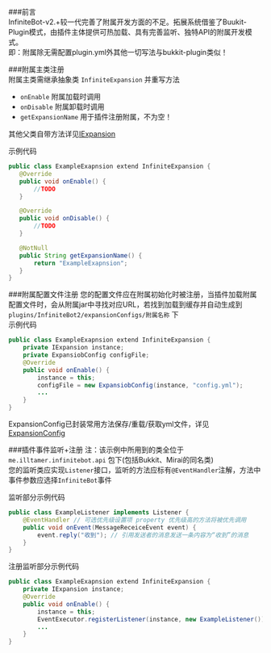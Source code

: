 ###前言  
InfiniteBot-v2.+较一代完善了附属开发方面的不足。拓展系统借鉴了Buukit-Plugin模式，由插件主体提供可热加载、具有完善监听、独特API的附属开发模式。  
即：附属除无需配置plugin.yml外其他一切写法与bukkit-plugin类似！

###附属主类注册  
附属主类需继承抽象类 `InfiniteExpansion` 并重写方法
-  `onEnable` 附属加载时调用
-  `onDisable` 附属卸载时调用
- `getExpansionName` 用于插件注册附属，不为空！  

其他父类自带方法详见[IExpansion](www.xxx.com)

示例代码
 ``` java
public class ExampleExapnsion extend InfiniteExpansion {
    @Override
    public void onEnable() {
        //TODO
    }

    @Override
    public void onDisable() {
        //TODO
    }

    @NotNull
    public String getExpansionName() {
        return "ExampleExapnsion";
    }
}
```

###附属配置文件注册
您的配置文件应在附属初始化时被注册，当插件加载附属配置文件时，会从附属jar中寻找对应URL，若找到加载到缓存并自动生成到 `plugins/InfiniteBot2/expansionConfigs/附属名称` 下  
示例代码  
```java
public class ExampleExapnsion extend InfiniteExpansion {
    private IExpansion instance;
    private ExpansiobConfig configFile;
    @Override
    public void onEnable() {
        instance = this;
        configFile = new ExpansiobConfig(instance, "config.yml");
        ...
    }
}
```
ExpansionConfig已封装常用方法保存/重载/获取yml文件，详见[ExpansionConfig](www.xxx.com)

###插件事件监听+注册
注：该示例中所用到的类全位于 `me.illtamer.infinitebot.api` 包下(包括Bukkit、Mirai的同名类)  
您的监听类应实现`Listener`接口，监听的方法应标有`@EventHandler`注解，方法中事件参数应选择`InfiniteBot`事件

监听部分示例代码
```java
public class ExampleListener implements Listener {
    @EventHandler // 可选优先级设置项 property 优先级高的方法将被优先调用
    public void onEvent(MessageReceiceEvent event) {
        event.reply("收到"); // 引用发送者的消息发送一条内容为“收到”的消息
    }
}
```

注册监听部分示例代码
```java
public class ExampleExapnsion extend InfiniteExpansion {
    private IExpansion instance;
    @Override
    public void onEnable() {
        instance = this;
        EventExecutor.registerListener(instance, new ExampleListener());
        ...
    }
}
```